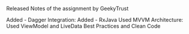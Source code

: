 Released Notes of the assignment by GeekyTrust


Added - Dagger Integration:
Added - RxJava 
Used MVVM Architecture: 
Used ViewModel and LiveData
Best Practices and Clean Code
